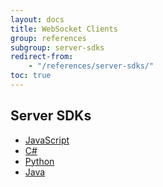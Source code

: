 ```yaml
---
layout: docs
title: WebSocket Clients
group: references
subgroup: server-sdks
redirect-from:
    - "/references/server-sdks/"
toc: true
---
```


## Server SDKs

- [JavaScript](./js-server-sdks.md)
- [C#](./csharp-server-sdks.md)
- [Python](./python-server-sdks.md)
- [Java](./java-server-sdks.md)